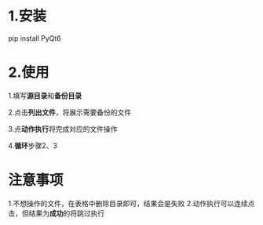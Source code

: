 # 1.安装

pip install PyQt6



# 2.使用

1.填写**源目录**和**备份目录**

2.点击**列出文件**，将展示需要备份的文件

3.点**动作执行**将完成对应的文件操作

4.**循环**步骤2、3



# 注意事项

1.不想操作的文件，在表格中删除目录即可，结果会是失败
2.动作执行可以连续点击，但结果为**成功**的将跳过执行